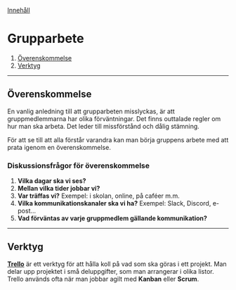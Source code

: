 [Innehåll](../README.md)

# Grupparbete


1. [Överenskommelse](#överenskommelse)
1. [Verktyg](#verktyg)

---

## Överenskommelse
En vanlig anledning till att grupparbeten misslyckas, är att gruppmedlemmarna har olika förväntningar. Det finns outtalade regler om hur man ska arbeta. Det leder till missförstånd och dålig stämning.

För att se till att alla förstår varandra kan man börja gruppens arbete med att prata igenom en överenskommelse.

### Diskussionsfrågor för överenskommelse
1. **Vilka dagar ska vi ses?**
1. **Mellan vilka tider jobbar vi?**
1. **Var träffas vi?**  Exempel: i skolan, online, på caféer m.m.
1. **Vilka kommunikationskanaler ska vi ha?**  Exempel: Slack, Discord, e-post...
1. **Vad förväntas av varje gruppmedlem gällande kommunikation?**

---

## Verktyg
**[Trello](https://trello.com/)** är ett verktyg för att hålla koll på vad som ska göras i ett projekt. Man delar upp projektet i små deluppgifter, som man arrangerar i olika listor. Trello används ofta när man jobbar agilt med **Kanban** eller **Scrum**.
